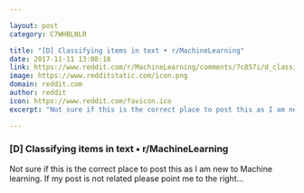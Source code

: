 ```yaml
---

layout: post
category: C7WHBLNLR

title: "[D] Classifying items in text • r/MachineLearning"
date: 2017-11-11 13:08:18
link: https://www.reddit.com/r/MachineLearning/comments/7c857i/d_classifying_items_in_text/
image: https://www.redditstatic.com/icon.png
domain: reddit.com
author: reddit
icon: https://www.reddit.com/favicon.ico
excerpt: "Not sure if this is the correct place to post this as I am new to Machine learning. If my post is not related please point me to the right..."

---
```


### [D] Classifying items in text • r/MachineLearning

Not sure if this is the correct place to post this as I am new to Machine learning. If my post is not related please point me to the right...
